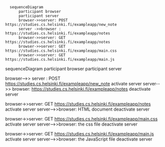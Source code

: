 ```mermaid
  sequenceDiagram
      participant browser
      participant server
      browser->>server: POST https://studies.cs.helsinki.fi/exampleapp/new_note
      server ->>browser : https://studies.cs.helsinki.fi/exampleapp/notes
      browser->>server: GET https://studies.cs.helsinki.fi/exampleapp/notes
      browser->>server: GET https://studies.cs.helsinki.fi/exampleapp/main.css
      browser->>server: GET https://studies.cs.helsinki.fi/exampleapp/main.js
```

sequenceDiagram
  participant browser
  participant server

  browser-->> server : POST https://studies.cs.helsinki.fi/exampleapp/new_note
  activate server 
  server-->> browser: https://studies.cs.helsinki.fi/exampleapp/notes
  deactivate server

   browser->>server: GET https://studies.cs.helsinki.fi/exampleapp/notes
    activate server
    server-->>browser: HTML document
    deactivate server

  browser->>server: GET https://studies.cs.helsinki.fi/exampleapp/main.css
    activate server
    server-->>browser: the css file
    deactivate server

  browser->>server: GET https://studies.cs.helsinki.fi/exampleapp/main.js
    activate server
    server-->>browser: the JavaScript file
    deactivate server
  
